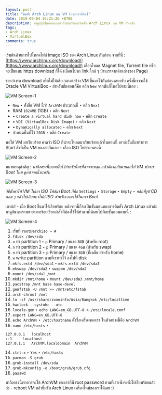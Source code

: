 ```yaml
---
layout: post
title: "ติดตั้ง Arch Linux บน VM (ง่ายกว่าที่คิด)"
date: 2019-09-04 16:21:26 +0700
description: มาดูสรุปขั้นตอนและคำสั่งสำหรับการติดตั้ง Arch Linux บน VM กันครับ
tags:
- Arch Linux
- VirtualBox
comments: true
---
```

เริ่มต้นด้วยการไปโหลดไฟล์ image ISO ของ Arch Linux กันก่อน จากที่นี่ : [https://www.archlinux.org/download/](https://www.archlinux.org/download/) เลือกโหลด Magnet file, Torrent file หรือจะเป็นแบบ https download ก็ได้ (เลื่อนไปหา link ใกล้ ๆ บ้านเราจากด้านล่างของ Page)

ระหว่างรอ download เพื่อไม่ให้เสียเวลามาสร้าง VM ขึ้นมาไว้กันก่อนเลยครับ ครั้งนี้เราจะใช้ Oracle VM VirtualBox - สำหรับขั้นตอนก็คือ คลิก `New` จากนั้นก็ไหลไปตามนี้เลย :

![VM Screen-1](https://res.cloudinary.com/sdees-reallife/image/upload/v1567590491/archvm-screen-01.png)

- `New` ‣ ตั้งชื่อ VM นี้ว่า `ArchVM` ประมาณนี้ ‣ คลิก `Next`
- RAM `1024MB` (1GB) ‣ คลิก `Next`
- • `Create a virtual hard disk now` ‣ คลิก `Create`
- • `VDI (VirtualBox Disk Image)` ‣ คลิก `Next`
- • `Dynamically allocated` ‣ คลิก `Next`
- กำหนดพื้นที่ไว้ `20GB` ‣ คลิก `Create`

พอได้ VM มาเรียบร้อย คาดว่า ISO ก็น่าจะโหลดมาเรียบร้อยแล้วในตอนนี้ เอาล่ะงั้นก็มาทำการ Start สิ่งที่เป็น VM ของเรากันเลย - เลือก ISO ไฟล์จากตรงนี้

![VM Screen-2](https://res.cloudinary.com/sdees-reallife/image/upload/v1567609950/archvm-screen-03.png)

หมายเหตุสำคัญ : *มาถึงตรงนี้บอกเผื่อไว้สำหรับใครที่อาจจะหลุด แล้วต้องกลับมาบอกให้ VM ทำการ Boot ใหม่ ดูหน้าจอนี้นะครับ*

![VM Screen-3](https://res.cloudinary.com/sdees-reallife/image/upload/v1567609966/archvm-screen-05.png)

*วิธีตั้งค่าให้ VM ไปเอา ISO ไฟล์มา Boot ก็คือ* `Settings` ‣ `Storage` ‣ `Empty` ‣ *คลิกที่รูป CD กลม ๆ แล้วไปเลือกหาไฟล์ ISO สำหรับเอามาใช้ในการ Boot*

เอาล่ะ! - เมื่อ Boot ขึ้นมาได้เรียบร้อย หลังจากนี้ก็จะเป็นขั้นตอนของการติดตั้ง Arch Linux แล้วล่ะ มาดูกันนะเราพยายามจะร้อยเรียงคำสั่งที่ต้องใช้ให้ทำตามได้เลยไปทีละขั้นตอนตามนี้ :

![VM Screen-4](https://res.cloudinary.com/sdees-reallife/image/upload/v1567609973/archvm-screen-06.png)

1. เริ่มที่ `root@archiso ~ #`
2. `fdisk /dev/sda`
3. `n` ทำ partition 1 ‣ `p` Primary / ขนาด `8GB` (สำหรับ root)
3. `n` ทำ partition 2 ‣ `p` Primary / ขนาด `4GB` (สำหรับ swap)
4. `n` ทำ partition 3 ‣ `p` Primary / ขนาด `8GB` (ที่เหลือ สำหรับ home)
5. `w` write partition ตามที่เราทำไว้ ลงไปที่ disk
6. `mkfs.ext4 /dev/sda1` ‣ `mkfs.ext4 /dev/sda3`
6. `mkswap /dev/sda2` ‣ `swapon /dev/sda2`
7. `mount /dev/sda1 /mnt`
7. `mkdir /mnt/home` ‣ `mount /dev/sda3 /mnt/home`
8. `pacstrap /mnt base base-devel`
9. `genfstab -U /mnt >> /mnt/etc/fstab`
9. `arch-chroot /mnt`
10. `ln -sf /usr/share/zoneinfo/Asia/Bangkok /etc/localtime`
10. `hwclock --systohc --utc`
11. `locale-gen` ‣ `echo LANG=en_GB.UTF-8 > /etc/locale.conf`
11. `export LANG=en_GB.UTF-8`
12. `echo ArchVM ‣ /etc/hostname` ตั้งชื่อเครื่องของเรา ในตัวอย่างนี้คือ `ArchVM`
13. `nano /etc/hosts` ‣
```bash
127.0.0.1	localhost
::1		localhost
127.0.1.1	ArchVM.localdomain	ArchVM
```
14. `ctrl-x` ‣ `Yes` ‣ `/etc/hosts`
15. `pacman -S grub`
16. `grub-install /dev/sda`
16. `grub-mkconfig -o /boot/grub/grub.cfg`
17. `passwd`

มาถึงตรงนี้เราควรจะได้ ArchVM ของเราที่มี root password ตามที่เราเพิ่งจะตั้งไปเรียบร้อยแล้วล่ะ - reboot VM แล้วยิ้มรับ Arch Linux เครื่องใหม่ของเราได้เลย :)
